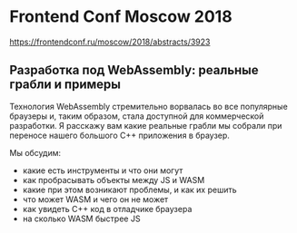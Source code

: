 # Frontend Conf Moscow 2018

<https://frontendconf.ru/moscow/2018/abstracts/3923>

## Разработка под WebAssembly: реальные грабли и примеры
Технология WebAssembly стремительно ворвалась во все популярные браузеры и, таким образом, стала доступной для коммерческой разработки.
Я расскажу вам какие реальные грабли мы собрали при переносе нашего большого C++ приложения в браузер.

Мы обсудим:
- какие есть инструменты и что они могут
- как пробрасывать объекты между JS и WASM
- какие при этом возникают проблемы, и как их решить
- что может WASM и чего он не может
- как увидеть C++ код в отладчике браузера
- на сколько WASM быстрее JS